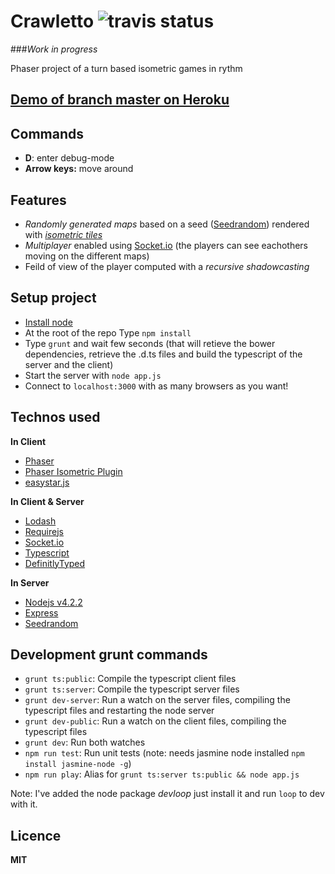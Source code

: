 # Crawletto ![travis status](https://travis-ci.org/beuted/Crawletto.svg?branch=master)

###*Work in progress*

Phaser project of a turn based isometric games in rythm

## [Demo of branch master on Heroku](https://crawletto.herokuapp.com/)

## Commands
* **D**: enter debug-mode
* **Arrow keys:** move around

## Features
* _Randomly generated maps_ based on a seed ([Seedrandom](https://github.com/davidbau/seedrandom)) rendered with _[isometric tiles](http://www.rotates.org/phaser/iso/)_
* _Multiplayer_ enabled using [Socket.io](http://socket.io/) (the players can see eachothers moving on the different maps)
* Feild of view of the player computed with a _recursive shadowcasting_

## Setup project
* [Install node](https://nodejs.org/)
* At the root of the repo Type `npm install`
* Type `grunt` and wait few seconds (that will retieve the bower dependencies, retrieve the .d.ts files and build the typescript of the server and the client)
* Start the server with `node app.js`
* Connect to `localhost:3000` with as many browsers as you want!

## Technos used

**In Client**
* [Phaser](http://www.phaser.io/)
* [Phaser Isometric Plugin](http://www.rotates.org/phaser/iso/)
* [easystar.js](http://www.easystarjs.com/)

**In Client & Server**
* [Lodash](https://lodash.com/)
* [Requirejs](http://requirejs.org/)
* [Socket.io](http://socket.io/)
* [Typescript](http://www.typescriptlang.org/)
* [DefinitlyTyped](http://definitelytyped.org/)

**In Server**
* [Nodejs v4.2.2](https://nodejs.org)
* [Express](http://expressjs.com/)
* [Seedrandom](https://github.com/davidbau/seedrandom)

## Development grunt commands
* `grunt ts:public`: Compile the typescript client files
* `grunt ts:server`: Compile the typescript server files
* `grunt dev-server`: Run a watch on the server files, compiling the typescript files and restarting the node server
* `grunt dev-public`: Run a watch on the client files, compiling the typescript files
* `grunt dev`: Run both watches
* `npm run test`: Run unit tests (note: needs jasmine node installed `npm install jasmine-node -g`)
* `npm run play`: Alias for `grunt ts:server ts:public && node app.js`

Note: I've added the node package _devloop_ just install it and run `loop` to dev with it.

## Licence
**MIT**
